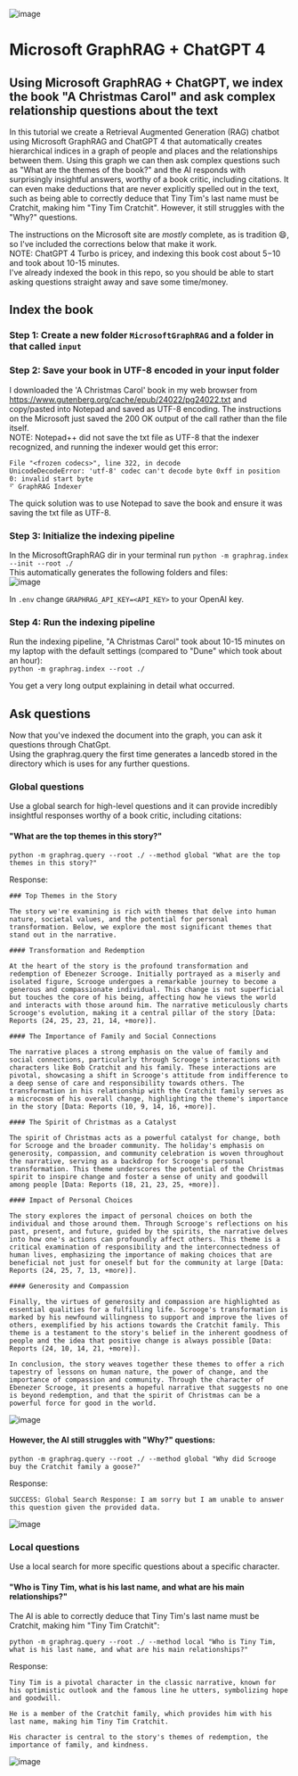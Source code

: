 ![image](https://github.com/rcorvus/MicrosoftGraphRAG/assets/5025458/b63e5200-713e-4211-b6ef-18af0066cd5f)

# Microsoft GraphRAG + ChatGPT 4
## Using Microsoft GraphRAG + ChatGPT, we index the book "A Christmas Carol" and ask complex relationship questions about the text  
In this tutorial we create a Retrieval Augmented Generation (RAG) chatbot using Microsoft GraphRAG and ChatGPT 4 that automatically creates hierarchical indices in a graph of people and places and the relationships between them. Using this graph we can then ask complex questions such as "What are the themes of the book?" and the AI responds with surprisingly insightful answers, worthy of a book critic, including citations. It can even make deductions that are never explicitly spelled out in the text, such as being able to correctly deduce that Tiny Tim's last name must be Cratchit, making him "Tiny Tim Cratchit". However, it still struggles with the "Why?" questions.

The instructions on the Microsoft site are  *mostly*  complete, as is tradition :smile:, so I've included the corrections below that make it work.  
NOTE: ChatGPT 4 Turbo is pricey, and indexing this book cost about $5-$10 and took about 10-15 minutes.  
I've already indexed the book in this repo, so you should be able to start asking questions straight away and save some time/money.  

## Index the book  
### Step 1: Create a new folder ```MicrosoftGraphRAG``` and a folder in that called ```input```  

### Step 2: Save your book in UTF-8 encoded in your input folder
I downloaded the 'A Christmas Carol' book in my web browser from https://www.gutenberg.org/cache/epub/24022/pg24022.txt and copy/pasted into Notepad and saved as UTF-8 encoding.  The instructions on the Microsoft just saved the 200 OK output of the call rather than the file itself.  
NOTE: Notepad++ did not save the txt file as UTF-8 that the indexer recognized, and running the indexer would get this error:  
```
File "<frozen codecs>", line 322, in decode
UnicodeDecodeError: 'utf-8' codec can't decode byte 0xff in position 0: invalid start byte
⠋ GraphRAG Indexer
```
The quick solution was to use Notepad to save the book and ensure it was saving the txt file as UTF-8.  

### Step 3: Initialize the indexing pipeline  
In the MicrosoftGraphRAG dir in your terminal run ```python -m graphrag.index --init --root ./```  
This automatically generates the following folders and files:  
![image](https://github.com/rcorvus/MicrosoftGraphRAG/assets/5025458/62a8f621-e89a-435b-a26a-b79f08070da6)  

In ```.env``` change ```GRAPHRAG_API_KEY=<API_KEY>``` to your OpenAI key.  

### Step 4: Run the indexing pipeline
Run the indexing pipeline, "A Christmas Carol" took about 10-15 minutes on my laptop with the default settings (compared to "Dune" which took about an hour):   
``` python -m graphrag.index --root ./ ```

You get a very long output explaining in detail what occurred.

## Ask questions
Now that you've indexed the document into the graph, you can ask it questions through ChatGpt.  
Using the graphrag.query the first time generates a lancedb stored in the directory which is uses for any further questions.  

### Global questions

Use a global search for high-level questions and it can provide incredibly insightful responses worthy of a book critic, including citations:  
#### "What are the top themes in this story?"  
```
python -m graphrag.query --root ./ --method global "What are the top themes in this story?"
```
Response:  
```
### Top Themes in the Story

The story we're examining is rich with themes that delve into human nature, societal values, and the potential for personal transformation. Below, we explore the most significant themes that stand out in the narrative.

#### Transformation and Redemption

At the heart of the story is the profound transformation and redemption of Ebenezer Scrooge. Initially portrayed as a miserly and isolated figure, Scrooge undergoes a remarkable journey to become a generous and compassionate individual. This change is not superficial but touches the core of his being, affecting how he views the world and interacts with those around him. The narrative meticulously charts Scrooge's evolution, making it a central pillar of the story [Data: Reports (24, 25, 23, 21, 14, +more)].

#### The Importance of Family and Social Connections

The narrative places a strong emphasis on the value of family and social connections, particularly through Scrooge's interactions with characters like Bob Cratchit and his family. These interactions are pivotal, showcasing a shift in Scrooge's attitude from indifference to a deep sense of care and responsibility towards others. The transformation in his relationship with the Cratchit family serves as a microcosm of his overall change, highlighting the theme's importance in the story [Data: Reports (10, 9, 14, 16, +more)].

#### The Spirit of Christmas as a Catalyst

The spirit of Christmas acts as a powerful catalyst for change, both for Scrooge and the broader community. The holiday's emphasis on generosity, compassion, and community celebration is woven throughout the narrative, serving as a backdrop for Scrooge's personal transformation. This theme underscores the potential of the Christmas spirit to inspire change and foster a sense of unity and goodwill among people [Data: Reports (18, 21, 23, 25, +more)].

#### Impact of Personal Choices

The story explores the impact of personal choices on both the individual and those around them. Through Scrooge's reflections on his past, present, and future, guided by the spirits, the narrative delves into how one's actions can profoundly affect others. This theme is a critical examination of responsibility and the interconnectedness of human lives, emphasizing the importance of making choices that are beneficial not just for oneself but for the community at large [Data: Reports (24, 25, 7, 13, +more)].

#### Generosity and Compassion

Finally, the virtues of generosity and compassion are highlighted as essential qualities for a fulfilling life. Scrooge's transformation is marked by his newfound willingness to support and improve the lives of others, exemplified by his actions towards the Cratchit family. This theme is a testament to the story's belief in the inherent goodness of people and the idea that positive change is always possible [Data: Reports (24, 10, 14, 21, +more)].

In conclusion, the story weaves together these themes to offer a rich tapestry of lessons on human nature, the power of change, and the importance of compassion and community. Through the character of Ebenezer Scrooge, it presents a hopeful narrative that suggests no one is beyond redemption, and that the spirit of Christmas can be a powerful force for good in the world.
```
![image](https://github.com/rcorvus/MicrosoftGraphRAG/assets/5025458/92b0cad4-81a2-476c-840d-2047ab7c999a)


#### However, the AI still struggles with "Why?" questions:  
```
python -m graphrag.query --root ./ --method global "Why did Scrooge buy the Cratchit family a goose?"
```
Response:  
```
SUCCESS: Global Search Response: I am sorry but I am unable to answer this question given the provided data.
```
![image](https://github.com/rcorvus/MicrosoftGraphRAG/assets/5025458/7b087e80-1084-4120-bd52-cbcb7b396f6d)  

### Local questions  
Use a local search for more specific questions about a specific character.

#### "Who is Tiny Tim, what is his last name, and what are his main relationships?"
The AI is able to correctly deduce that Tiny Tim's last name must be Cratchit, making him "Tiny Tim Cratchit":  
```
python -m graphrag.query --root ./ --method local "Who is Tiny Tim, what is his last name, and what are his main relationships?"
```
Response:  
```
Tiny Tim is a pivotal character in the classic narrative, known for his optimistic outlook and the famous line he utters, symbolizing hope and goodwill.  

He is a member of the Cratchit family, which provides him with his last name, making him Tiny Tim Cratchit.  

His character is central to the story's themes of redemption, the importance of family, and kindness.
```  
 ![image](https://github.com/rcorvus/MicrosoftGraphRAG/assets/5025458/0f1c0f1a-41ce-4472-aaa2-69e1d15f02c6)

